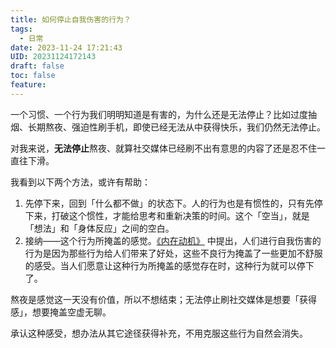 ```yaml
---
title: 如何停止自我伤害的行为？
tags:
  - 日常
date: 2023-11-24 17:21:43
UID: 20231124172143
draft: false
toc: false
feature:
---
```

一个习惯、一个行为我们明明知道是有害的，为什么还是无法停止？比如过度抽烟、长期熬夜、强迫性刷手机，即使已经无法从中获得快乐，我们仍然无法停止。

对我来说，**无法停止**熬夜、就算社交媒体已经刷不出有意思的内容了还是忍不住一直往下滑。

我看到以下两个方法，或许有帮助：
<!--more-->
1. 先停下来，回到「什么都不做」的状态下。人的行为也是有惯性的，只有先停下来，打破这个惯性，才能给思考和重新决策的时间。这个「空当」，就是「想法」和「身体反应」之间的空白。
2. 接纳——这个行为所掩盖的感觉。[《内在动机》](https://book.douban.com/subject/35182454/) 中提出，人们进行自我伤害的行为是因为那些行为给人们带来了好处，这些不良行为掩盖了一些更加不舒服的感受。当人们愿意让这种行为所掩盖的感觉存在时，这种行为就可以停下了。

熬夜是感觉这一天没有价值，所以不想结束；无法停止刷社交媒体是想要「获得感」，想要掩盖空虚无聊。

承认这种感受，想办法从其它途径获得补充，不用克服这些行为自然会消失。
